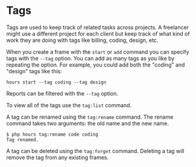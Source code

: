 # Tags

Tags are used to keep track of related tasks across projects. A freelancer might use a different project for each client but keep track of what kind of work they are doing with tags like billing, coding, design, etc.

When you create a frame with the `start` or `add` command you can specify tags with the `--tag` option. You can add as many tags as you like by repeating the option. For example, you could add both the "coding" and "design" tags like this:

```
hours start --tag coding --tag design
```

Reports can be filtered with the `--tag` option.

To view all of the tags use the `tag:list` command.

A tag can be renamed using the `tag:rename` command.  The rename command takes two arguments: the old name and the new name.

```
$ php hours tag:rename code coding
Tag renamed.
```

A tag can be deleted using the `tag:forget` command.  Deleting a tag will remove the tag from any existing frames.
